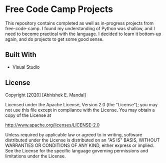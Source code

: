 # Free Code Camp Projects

This repository contains completed as well as in-progress projects from free-code-camp. I found my understanding of Python was shallow, and I need to become practical with the language. I decided to learn it bottom-up again, and do projects to get some good sense. 

## Built With

* Visual Studio

## License

Copyright [2020] [Abhishek E. Mandal]

Licensed under the Apache License, Version 2.0 (the "License"); you may not use this file except in compliance with the License. You may obtain a copy of the License at

http://www.apache.org/licenses/LICENSE-2.0

Unless required by applicable law or agreed to in writing, software distributed under the License is distributed on an "AS IS" BASIS, WITHOUT WARRANTIES OR CONDITIONS OF ANY KIND, either express or implied. See the License for the specific language governing permissions and limitations under the License.
